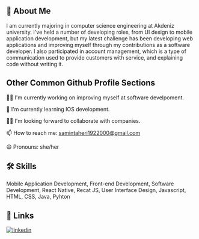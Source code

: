 
## 🚀 About Me
I am currently majoring in computer science engineering at Akdeniz university.
I've held a number of developing roles, from UI design to mobile application development, but my latest challenge has been developing web applications and improving myself through my contributions as a software developer. I also participated in account management, which is a type of communication used to provide customers with service, and explaining code without writing it.


## Other Common Github Profile Sections
👩‍💻 I'm currently working on improving myself at software develpoment.

🧠 I'm currently learning IOS development.

👯‍♀️ I'm looking forward to collaborate with companies.

📫 How to reach me: samintaheri1922000@gmail.com

😄 Pronouns: she/her


## 🛠 Skills
Mobile Application Development,
Front-end Development,
Software Development,
React Native,
Recat JS,
User Interface Design,
Javascript, 
HTML,
CSS,
Java, 
Pyhton



## 🔗 Links
[![linkedin](https://www.linkedin.com/in/samin-taheri-876009174/)](https://www.linkedin.com/)

